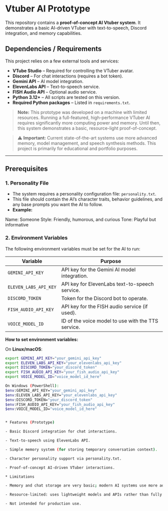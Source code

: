 # Vtuber AI Prototype

This repository contains a **proof-of-concept AI Vtuber system**. It demonstrates a basic AI-driven VTuber with text-to-speech, Discord integration, and memory capabilities.  

## Dependencies / Requirements

This project relies on a few external tools and services:

- **VTube Studio** – Required for controlling the VTuber avatar.  
- **Discord** – For chat interactions (requires a bot token).  
- **Gemini API** – AI model integration.  
- **ElevenLabs API** – Text-to-speech service.  
- **FISH Audio API** – Optional audio service.  
- **Python 3.12+** – All scripts are tested on this version.  
- **Required Python packages** – Listed in `requirements.txt`.


> **Note:** This prototype was developed on a machine with limited resources. Running a full-featured, high-performance VTuber AI requires significantly more computing power and memory. Until then, this system demonstrates a basic, resource-light proof-of-concept.


> ⚠️ **Important:** Current state-of-the-art systems use more advanced memory, model management, and speech synthesis methods. This project is primarily for educational and portfolio purposes.

---

## Prerequisites

### 1. Personality File
- The system requires a personality configuration file: `personality.txt`.  
- This file should contain the AI’s character traits, behavior guidelines, and any base prompts you want the AI to follow.  
- **Example:**  

Name: Someone
Style: Friendly, humorous, and curious
Tone: Playful but informative

### 2. Environment Variables
The following environment variables must be set for the AI to run:

| Variable | Purpose |
|----------|---------|
| `GEMINI_API_KEY` | API key for the Gemini AI model integration. |
| `ELEVEN_LABS_API_KEY` | API key for ElevenLabs text-to-speech service. |
| `DISCORD_TOKEN` | Token for the Discord bot to operate. |
| `FISH_AUDIO_API_KEY` | API key for the FISH audio service (if used). |
| `VOICE_MODEL_ID` | ID of the voice model to use with the TTS service. |

**How to set environment variables:**  

On **Linux/macOS**:
```bash
export GEMINI_API_KEY="your_gemini_api_key"
export ELEVEN_LABS_API_KEY="your_elevenlabs_api_key"
export DISCORD_TOKEN="your_discord_token"
export FISH_AUDIO_API_KEY="your_fish_audio_api_key"
export VOICE_MODEL_ID="voice_model_id_here"

On Windows (PowerShell):
$env:GEMINI_API_KEY="your_gemini_api_key"
$env:ELEVEN_LABS_API_KEY="your_elevenlabs_api_key"
$env:DISCORD_TOKEN="your_discord_token"
$env:FISH_AUDIO_API_KEY="your_fish_audio_api_key"
$env:VOICE_MODEL_ID="voice_model_id_here"


* Features (Prototype)

- Basic Discord integration for chat interactions.

- Text-to-speech using ElevenLabs API.

- Simple memory system (for storing temporary conversation context).

- Character personality support via personality.txt.

- Proof-of-concept AI-driven VTuber interactions.

* Limitations

- Memory and chat storage are very basic; modern AI systems use more advanced persistent memory and context management.

- Resource-limited: uses lightweight models and APIs rather than fully self-hosted large language models.

- Not intended for production use.